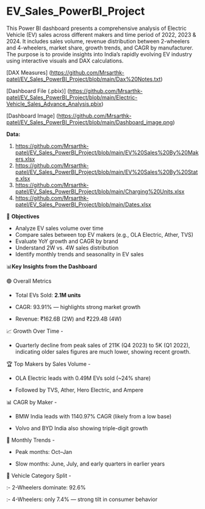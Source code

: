 # EV_Sales_PowerBI_Project

This Power BI dashboard presents a comprehensive analysis of Electric Vehicle (EV) sales across different makers and time period of 2022, 2023 & 2024. It includes sales volume, revenue distribution between 2-wheelers and 4-wheelers, market share, growth trends, and CAGR by manufacturer. The purpose is to provide insights into India’s rapidly evolving EV industry using interactive visuals and DAX calculations.

[DAX Measures] (https://github.com/Mrsarthk-patel/EV_Sales_PowerBI_Project/blob/main/Dax%20Notes.txt)

 [Dashboard File (.pbix)] (https://github.com/Mrsarthk-patel/EV_Sales_PowerBI_Project/blob/main/Electric-Vehicle_Sales_Advance_Analysis.pbix)

[Dashboard Image] (https://github.com/Mrsarthk-patel/EV_Sales_PowerBI_Project/blob/main/Dashboard_image.png)

**Data:** 
1. https://github.com/Mrsarthk-patel/EV_Sales_PowerBI_Project/blob/main/EV%20Sales%20By%20Makers.xlsx
2. https://github.com/Mrsarthk-patel/EV_Sales_PowerBI_Project/blob/main/EV%20Sales%20By%20State.xlsx
3. https://github.com/Mrsarthk-patel/EV_Sales_PowerBI_Project/blob/main/Charging%20Units.xlsx
4. https://github.com/Mrsarthk-patel/EV_Sales_PowerBI_Project/blob/main/Dates.xlsx

🎯 **Objectives**

- Analyze EV sales volume over time
- Compare sales between top EV makers (e.g., OLA Electric, Ather, TVS)
- Evaluate YoY growth and CAGR by brand
- Understand 2W vs. 4W sales distribution
- Identify monthly trends and seasonality in EV sales

📊**Key Insights from the Dashboard**

🟢 Overall Metrics

- Total EVs Sold: **2.1M units**

- CAGR: 93.91% — highlights strong market growth

- Revenue: ₹162.6B (2W) and ₹229.4B (4W)

📈 Growth Over Time -

- Quarterly decline from peak sales of 211K (Q4 2023) to 5K (Q1 2022), indicating older sales figures are much lower, showing recent growth.

🏆 Top Makers by Sales Volume -

- OLA Electric leads with 0.49M EVs sold (~24% share)

- Followed by TVS, Ather, Hero Electric, and Ampere

📊 CAGR by Maker -

- BMW India leads with 1140.97% CAGR (likely from a low base)

- Volvo and BYD India also showing triple-digit growth


🧾 Monthly Trends -

- Peak months: Oct–Jan

- Slow months: June, July, and early quarters in earlier years

📌 Vehicle Category Split -

:- 2-Wheelers dominate: 92.6%

:- 4-Wheelers: only 7.4% — strong tilt in consumer behavior

